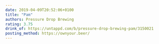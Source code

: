 ```yaml
---
date: 2019-04-09T20:52:06+0100
title: "Pam"
authors: Pressure Drop Brewing
rating: 3.75
drink_of: https://untappd.com/b/pressure-drop-brewing-pam/3150021
posting_method: https://ownyour.beer/
---
```

